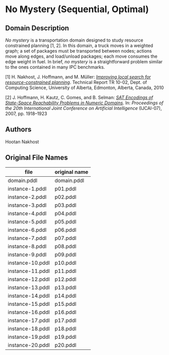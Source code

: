 # No Mystery (Sequential, Optimal)

## Domain Description

*No mystery* is a transportation domain designed to study resource constrained planning [1, 2].
In this domain, a truck moves in a weighted graph; a set of packages must be transported between nodes; actions move along edges, and load/unload packages; each move consumes the edge weight in fuel.
In brief, *no mystery* is a straightforward problem similar to the ones contained in many IPC benchmarks.

[1] H. Nakhost, J. Hoffmann, and M. Müller: [*Improving local search for resource-constrained planning*](http://www.plg.inf.uc3m.es/ipc2011-deterministic/attachments/DomainsSequential/nomystery-doc.pdf). Technical Report TR 10-02, Dept. of Computing Science, University of Alberta, Edmonton, Alberta, Canada, 2010

[2] J. Hoffmann, H. Kautz, C. Gomes, and B. Selman: [*SAT Encodings of State-Space Reachability Problems in Numeric Domains*](http://www.plg.inf.uc3m.es/ipc2011-deterministic/attachments/DomainsSequential/nomystery-other-doc.pdf). In: *Proceedings of the 20th International Joint Conference on Artificial Intelligence* (IJCAI-07), 2007, pp. 1918–1923

## Authors

Hootan Nakhost

## Original File Names

| file             | original name |
|------------------|---------------|
| domain.pddl      | domain.pddl   |
| instance-1.pddl  | p01.pddl      |
| instance-2.pddl  | p02.pddl      |
| instance-3.pddl  | p03.pddl      |
| instance-4.pddl  | p04.pddl      |
| instance-5.pddl  | p05.pddl      |
| instance-6.pddl  | p06.pddl      |
| instance-7.pddl  | p07.pddl      |
| instance-8.pddl  | p08.pddl      |
| instance-9.pddl  | p09.pddl      |
| instance-10.pddl | p10.pddl      |
| instance-11.pddl | p11.pddl      |
| instance-12.pddl | p12.pddl      |
| instance-13.pddl | p13.pddl      |
| instance-14.pddl | p14.pddl      |
| instance-15.pddl | p15.pddl      |
| instance-16.pddl | p16.pddl      |
| instance-17.pddl | p17.pddl      |
| instance-18.pddl | p18.pddl      |
| instance-19.pddl | p19.pddl      |
| instance-20.pddl | p20.pddl      |

